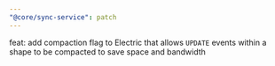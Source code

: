 ```yaml
---
"@core/sync-service": patch
---
```


feat: add compaction flag to Electric that allows `UPDATE` events within a shape to be compacted to save space and bandwidth
